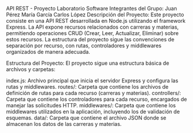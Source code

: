 API REST - Proyecto Laboratorio Software
Integrantes del Grupo:
Juan Pérez
María García
Carlos López
Descripción del Proyecto:
Este proyecto consiste en una API REST desarrollada en Node.js utilizando el framework Express. La API expone recursos relacionados con carreras y materias, permitiendo operaciones CRUD (Crear, Leer, Actualizar, Eliminar) sobre estos recursos. La estructura del proyecto sigue las convenciones de separación por recurso, con rutas, controladores y middlewares organizados de manera adecuada.

Estructura del Proyecto:
El proyecto sigue una estructura básica de archivos y carpetas:

index.js: Archivo principal que inicia el servidor Express y configura las rutas y middlewares.
routes/: Carpeta que contiene los archivos de definición de rutas para cada recurso (carreras y materias).
controllers/: Carpeta que contiene los controladores para cada recurso, encargados de manejar las solicitudes HTTP.
middlewares/: Carpeta que contiene los middlewares utilizados en la aplicación, incluyendo los de validación de esquemas.
data/: Carpeta que contiene el archivo JSON donde se almacenan los datos de las carreras y materias.
